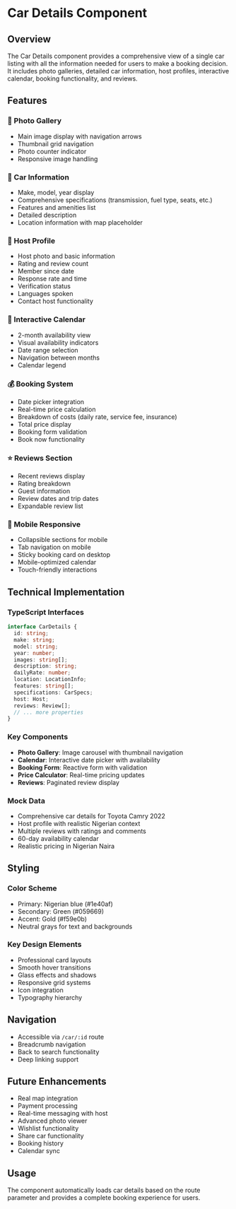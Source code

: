 # Car Details Component

## Overview
The Car Details component provides a comprehensive view of a single car listing with all the information needed for users to make a booking decision. It includes photo galleries, detailed car information, host profiles, interactive calendar, booking functionality, and reviews.

## Features

### 📸 Photo Gallery
- Main image display with navigation arrows
- Thumbnail grid navigation
- Photo counter indicator
- Responsive image handling

### 🚗 Car Information
- Make, model, year display
- Comprehensive specifications (transmission, fuel type, seats, etc.)
- Features and amenities list
- Detailed description
- Location information with map placeholder

### 👤 Host Profile
- Host photo and basic information
- Rating and review count
- Member since date
- Response rate and time
- Verification status
- Languages spoken
- Contact host functionality

### 📅 Interactive Calendar
- 2-month availability view
- Visual availability indicators
- Date range selection
- Navigation between months
- Calendar legend

### 💰 Booking System
- Date picker integration
- Real-time price calculation
- Breakdown of costs (daily rate, service fee, insurance)
- Total price display
- Booking form validation
- Book now functionality

### ⭐ Reviews Section
- Recent reviews display
- Rating breakdown
- Guest information
- Review dates and trip dates
- Expandable review list

### 📱 Mobile Responsive
- Collapsible sections for mobile
- Tab navigation on mobile
- Sticky booking card on desktop
- Mobile-optimized calendar
- Touch-friendly interactions

## Technical Implementation

### TypeScript Interfaces
```typescript
interface CarDetails {
  id: string;
  make: string;
  model: string;
  year: number;
  images: string[];
  description: string;
  dailyRate: number;
  location: LocationInfo;
  features: string[];
  specifications: CarSpecs;
  host: Host;
  reviews: Review[];
  // ... more properties
}
```

### Key Components
- **Photo Gallery**: Image carousel with thumbnail navigation
- **Calendar**: Interactive date picker with availability
- **Booking Form**: Reactive form with validation
- **Price Calculator**: Real-time pricing updates
- **Reviews**: Paginated review display

### Mock Data
- Comprehensive car details for Toyota Camry 2022
- Host profile with realistic Nigerian context
- Multiple reviews with ratings and comments
- 60-day availability calendar
- Realistic pricing in Nigerian Naira

## Styling

### Color Scheme
- Primary: Nigerian blue (#1e40af)
- Secondary: Green (#059669)
- Accent: Gold (#f59e0b)
- Neutral grays for text and backgrounds

### Key Design Elements
- Professional card layouts
- Smooth hover transitions
- Glass effects and shadows
- Responsive grid systems
- Icon integration
- Typography hierarchy

## Navigation
- Accessible via `/car/:id` route
- Breadcrumb navigation
- Back to search functionality
- Deep linking support

## Future Enhancements
- Real map integration
- Payment processing
- Real-time messaging with host
- Advanced photo viewer
- Wishlist functionality
- Share car functionality
- Booking history
- Calendar sync

## Usage
The component automatically loads car details based on the route parameter and provides a complete booking experience for users. 